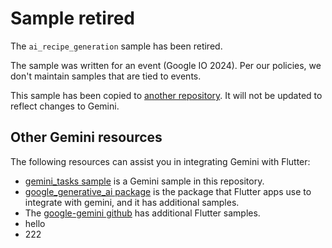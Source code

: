# Sample retired

The `ai_recipe_generation` sample has been retired.

The sample was written for an event (Google IO 2024). Per our policies,
we don't maintain samples that are tied to events.

This sample has been copied to [another repository](https://github.com/ericwindmill/gemini_recipe_generation). It will not be updated to reflect changes to Gemini.

## Other Gemini resources 

The following resources can assist you in integrating Gemini with Flutter:

* [gemini_tasks sample](https://github.com/flutter/samples/tree/main/gemini_tasks) is a Gemini sample in this repository.
* [google_generative_ai package](https://pub.dev/packages/google_generative_ai) is the package that Flutter apps use to integrate with gemini, and it has additional samples.
* The [google-gemini github](https://github.com/google-gemini) has additional Flutter samples. 
* hello
* 222